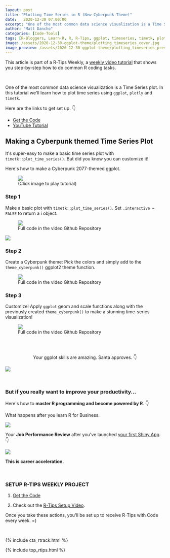 ```yaml
---
layout: post
title: "Plotting Time Series in R (New Cyberpunk Theme)"
date:   2020-12-30 07:00:00
excerpt: "One of the most common data science visualization is a Time Series plot. In this tutorial we'll learn how to plot time series using ggplot, plotly and timetk."
author: "Matt Dancho"
categories: [Code-Tools]
tags: [R-Bloggers, Learn-R, R, R-Tips, ggplot, timeseries, timetk, plotly]
image: /assets/2020-12-30-ggplot-theme/plotting_timeseries_cover.jpg
image_preview: /assets/2020-12-30-ggplot-theme/plotting_timeseries_preview.jpg
---
```




This article is part of a R-Tips Weekly, a [weekly video tutorial](https://mailchi.mp/business-science/r-tips-newsletter) that shows you step-by-step how to do common R coding tasks.

<br/>

One of the most common data science visualization is a Time Series plot. In this tutorial we'll learn how to plot time series using `ggplot`, `plotly` and `timetk`. 

Here are the links to get set up. 👇

- [Get the Code](https://mailchi.mp/business-science/r-tips-newsletter)
- [YouTube Tutorial](https://youtu.be/Nf8FwFCJz2c)




## Making a Cyberpunk themed Time Series Plot

It's super-easy to make a basic time series plot with `timetk::plot_time_series()`. But did you know you can customize it!

Here's how to make a Cyberpunk 2077-themed ggplot. 

<figure class="text-center">
  <a href="https://youtu.be/Nf8FwFCJz2c"><img src="/assets/2020-12-30-ggplot-theme/video_thumb.jpg" border="0" /></a>
  <figcaption>(Click image to play tutorial)</figcaption>
</figure>


### Step 1 

Make a basic plot with `timetk::plot_time_series()`. Set `.interactive = FALSE` to return a i object. 

<figure class="text-center">
  <img src="/assets/2020-12-30-ggplot-theme/plot_time_series.jpg" border="0" />
  <figcaption>Full code in the video Github Repository</figcaption>
</figure>

![](/assets/2020-12-30-ggplot-theme/ggplot-theme-1.jpg)


### Step 2

Create a Cyberpunk theme: Pick the colors and simply add to the `theme_cyberpunk()` ggplot2 theme function. 

<figure class="text-center">
  <img src="/assets/2020-12-30-ggplot-theme/theme_cyberpunk.jpg" border="0" />
  <figcaption>Full code in the video Github Repository</figcaption>
</figure>


### Step 3

Customize! Apply `ggplot` geom and scale functions along with the previously created `theme_cyberpunk()` to make a stunning time-series visualization!

<figure class="text-center">
  <img src="/assets/2020-12-30-ggplot-theme/ggplot-theme-2.jpg" border="0" />
  <figcaption>Full code in the video Github Repository</figcaption>
</figure>





<br><br>

<center><p>Your ggplot skills are amazing. Santa approves. 👇</p></center>

![](/assets/2020-12-30-ggplot-theme/santa.gif)



<br>

### But if you really want to improve your productivity... 

Here's how to **master R programming and become powered by R**.  👇
 
What happens after you learn R for Business. 

![](/assets/2020-12-30-ggplot-theme/tree.gif)


Your **Job Performance Review** after you've launched [your first Shiny App](https://www.business-science.io/business/2020/08/05/build-data-science-app-3-months.html). 👇

![](/assets/2020-12-30-ggplot-theme/amazed.gif)


**This is career acceleration.**



<br>

### SETUP R-TIPS WEEKLY PROJECT

1. [Get the Code](https://mailchi.mp/business-science/r-tips-newsletter)

2. Check out the [R-Tips Setup Video](https://youtu.be/F7aYV0RPyD0).

Once you take these actions, you'll be set up to receive R-Tips with Code every week. =)

<br>

{% include cta_rtrack.html %}

{% include top_rtips.html %}
